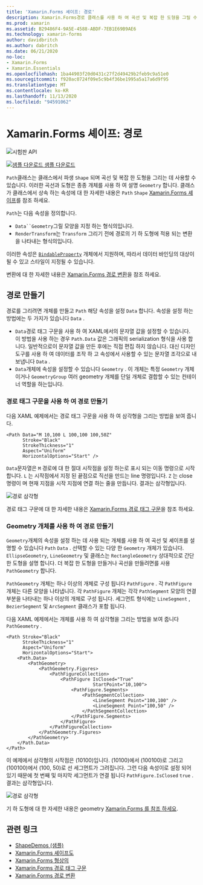 ```yaml
---
title: 'Xamarin.Forms 셰이프: 경로'
description: Xamarin.Forms경로 클래스를 사용 하 여 곡선 및 복잡 한 도형을 그릴 수 있습니다.
ms.prod: xamarin
ms.assetid: B29486F4-9A5E-4588-ABDF-7EB1E69B9AE6
ms.technology: xamarin-forms
author: davidbritch
ms.author: dabritch
ms.date: 06/21/2020
no-loc:
- Xamarin.Forms
- Xamarin.Essentials
ms.openlocfilehash: 1ba44903f20d0431c27f2d49429b2feb9c9a51e0
ms.sourcegitcommit: f920ac0724f09e5c9b4f36be1995a5a17a6d9f95
ms.translationtype: MT
ms.contentlocale: ko-KR
ms.lasthandoff: 11/13/2020
ms.locfileid: "94591062"
---
```

# <a name="no-locxamarinforms-shapes-path"></a>Xamarin.Forms 셰이프: 경로

![시험판 API](~/media/shared/preview.png)

[![샘플 다운로드](~/media/shared/download.png) 샘플 다운로드](/samples/xamarin/xamarin-forms-samples/userinterface-shapesdemos/)

`Path`클래스는 클래스에서 파생 `Shape` 되며 곡선 및 복잡 한 도형을 그리는 데 사용할 수 있습니다. 이러한 곡선과 도형은 종종 개체를 사용 하 여 설명 `Geometry` 합니다. 클래스가 클래스에서 상속 하는 속성에 대 한 자세한 내용은 `Path` `Shape` [ Xamarin.Forms 셰이프](index.md)를 참조 하세요.

`Path`는 다음 속성을 정의합니다.

- `Data``Geometry`그릴 모양을 지정 하는 형식의입니다.
- `RenderTransform`는 `Transform` 그리기 전에 경로의 기 하 도형에 적용 되는 변환을 나타내는 형식의입니다.

이러한 속성은 [`BindableProperty`](xref:Xamarin.Forms.BindableProperty) 개체에서 지원하며, 따라서 데이터 바인딩의 대상이 될 수 있고 스타일이 지정될 수 있습니다.

변환에 대 한 자세한 내용은 [ Xamarin.Forms 경로 변환](path-transforms.md)을 참조 하세요.

## <a name="create-a-path"></a>경로 만들기

경로를 그리려면 개체를 만들고 `Path` 해당 속성을 설정 `Data` 합니다. 속성을 설정 하는 방법에는 두 가지가 있습니다 `Data` .

- `Data`경로 태그 구문을 사용 하 여 XAML에서의 문자열 값을 설정할 수 있습니다. 이 방법을 사용 하는 경우 `Path.Data` 값은 그래픽의 serialization 형식을 사용 합니다. 일반적으로이 문자열 값을 만든 후에는 직접 편집 하지 않습니다. 대신 디자인 도구를 사용 하 여 데이터를 조작 하 고 속성에서 사용할 수 있는 문자열 조각으로 내보냅니다 `Data` .
- `Data`개체에 속성을 설정할 수 있습니다 `Geometry` . 이 개체는 특정 `Geometry` 개체 이거나 `GeometryGroup` 여러 geometry 개체를 단일 개체로 결합할 수 있는 컨테이너 역할을 하는입니다.

### <a name="create-a-path-with-path-markup-syntax"></a>경로 태그 구문을 사용 하 여 경로 만들기

다음 XAML 예제에서는 경로 태그 구문을 사용 하 여 삼각형을 그리는 방법을 보여 줍니다.

```xaml
<Path Data="M 10,100 L 100,100 100,50Z"
      Stroke="Black"
      StrokeThickness="1"
      Aspect="Uniform"
      HorizontalOptions="Start" />
```

`Data`문자열은 `M` 경로에 대 한 절대 시작점을 설정 하는로 표시 되는 이동 명령으로 시작 합니다. `L` 는 시작점에서 지정 된 끝점으로 직선을 만드는 line 명령입니다. `Z` 는 close 명령이 며 현재 지점을 시작 지점에 연결 하는 줄을 만듭니다. 결과는 삼각형입니다.

![경로 삼각형](path-images/triangle.png "경로 삼각형")

경로 태그 구문에 대 한 자세한 내용은 [ Xamarin.Forms 경로 태그 구문](path-markup-syntax.md)을 참조 하세요.

### <a name="create-a-path-with-geometry-objects"></a>Geometry 개체를 사용 하 여 경로 만들기

`Geometry`개체의 속성을 설정 하는 데 사용 되는 개체를 사용 하 여 곡선 및 셰이프를 설명할 수 있습니다 `Path` `Data` . 선택할 수 있는 다양 한 `Geometry` 개체가 있습니다. `EllipseGeometry`, `LineGeometry` 및 클래스는 `RectangleGeometry` 상대적으로 간단한 도형을 설명 합니다. 더 복잡 한 도형을 만들거나 곡선을 만들려면를 사용 `PathGeometry` 합니다.

`PathGeometry` 개체는 하나 이상의 개체로 구성 됩니다 `PathFigure` . 각 `PathFigure` 개체는 다른 모양을 나타냅니다. 각 `PathFigure` 개체는 각각 `PathSegment` 모양의 연결 부분을 나타내는 하나 이상의 개체로 구성 됩니다. 세그먼트 형식에는 `LineSegment` , `BezierSegment` 및 `ArcSegment` 클래스가 포함 됩니다.

다음 XAML 예제에서는 개체를 사용 하 여 삼각형을 그리는 방법을 보여 줍니다 `PathGeometry` .

```xaml
<Path Stroke="Black"
      StrokeThickness="1"
      Aspect="Uniform"
      HorizontalOptions="Start">
    <Path.Data>
        <PathGeometry>
            <PathGeometry.Figures>
                <PathFigureCollection>
                    <PathFigure IsClosed="True"
                                StartPoint="10,100">
                        <PathFigure.Segments>
                            <PathSegmentCollection>
                                <LineSegment Point="100,100" />
                                <LineSegment Point="100,50" />
                            </PathSegmentCollection>
                        </PathFigure.Segments>
                    </PathFigure>
                </PathFigureCollection>
            </PathGeometry.Figures>
        </PathGeometry>
    </Path.Data>
</Path>
```

이 예제에서 삼각형의 시작점은 (10100)입니다. (10100)에서 (100100)로 그리고 (100100)에서 (100, 50)로 선 세그먼트가 그려집니다. 그런 다음 속성이로 설정 되어 있기 때문에 첫 번째 및 마지막 세그먼트가 연결 됩니다 `PathFigure.IsClosed` `true` . 결과는 삼각형입니다.

![경로 삼각형](path-images/triangle.png "경로 삼각형")

기 하 도형에 대 한 자세한 내용은 geometry [ Xamarin.Forms 를 참조 하세요](geometries.md).

## <a name="related-links"></a>관련 링크

- [ShapeDemos (샘플)](/samples/xamarin/xamarin-forms-samples/userinterface-shapesdemos/)
- [Xamarin.Forms 셰이프도](index.md)
- [Xamarin.Forms 형상의](geometries.md)
- [Xamarin.Forms 경로 태그 구문](path-markup-syntax.md)
- [Xamarin.Forms 경로 변환](path-transforms.md)
